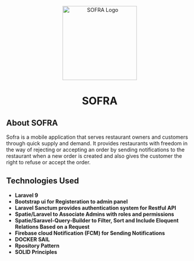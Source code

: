 <p align="center">
    <img src="public/images/Icon.png" width="200" height="200" alt="SOFRA Logo">
     <h1 align="center">SOFRA</h1>
</p>

## About SOFRA

 Sofra is a mobile application that serves restaurant owners and customers through quick supply and demand. It provides restaurants with freedom in the way of rejecting or accepting an order by sending notifications to the restaurant when a new order is created and also gives the customer the right to refuse or accept the order. 
## Technologies Used

- **Laravel 9**
- **Bootstrap ui for Registeration to admin panel**
- **Laravel Sanctum provides authentication system for Restful API**
- **Spatie/Laravel to Associate Admins with roles and permissions**
- **Spatie/Saravel-Query-Builder to Filter, Sort and Include Eloquent Relations Based on a Request**
- **Firebase cloud Notification (FCM) for Sending Notifications**
- **DOCKER SAIL**
- **Rpository Pattern**
- **SOLID Principles**

